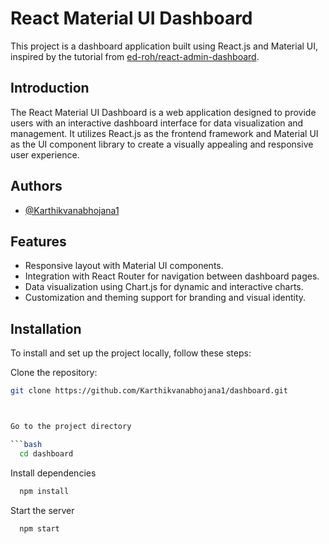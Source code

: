 
# React Material UI Dashboard

This project is a dashboard application built using React.js and Material UI, inspired by the tutorial from [ed-roh/react-admin-dashboard](https://github.com/ed-roh/react-admin-dashboard.git).

## Introduction

The React Material UI Dashboard is a web application designed to provide users with an interactive dashboard interface for data visualization and management. It utilizes React.js as the frontend framework and Material UI as the UI component library to create a visually appealing and responsive user experience.

## Authors
- [@Karthikvanabhojana1](https://github.com/Karthikvanabhojana1)


## Features

- Responsive layout with Material UI components.
- Integration with React Router for navigation between dashboard pages.
- Data visualization using Chart.js for dynamic and interactive charts.
- Customization and theming support for branding and visual identity.

## Installation

To install and set up the project locally, follow these steps:

Clone the repository:

```bash
git clone https://github.com/Karthikvanabhojana1/dashboard.git



Go to the project directory

```bash
  cd dashboard
```

Install dependencies

```bash
  npm install
```

Start the server

```bash
  npm start
```


